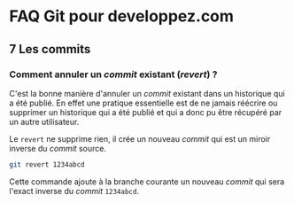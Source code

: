 # FAQ Git pour developpez.com

## 7 Les commits

### Comment annuler un *commit* existant (*revert*) ?

C'est la bonne manière d'annuler un *commit* existant dans un historique qui a été publié.
En effet une pratique essentielle est de ne jamais réécrire ou supprimer un historique qui a été publié et qui a donc pu être récupéré par un autre utilisateur.

Le `revert` ne supprime rien, il crée un nouveau *commit* qui est un miroir inverse du *commit* source.

```bash
git revert 1234abcd
```

Cette commande ajoute à la branche courante un nouveau *commit* qui sera l'exact inverse du *commit* `1234abcd`.
